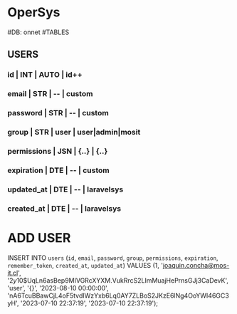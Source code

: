 # OperSys
#DB: onnet
#TABLES
## USERS
### id          | INT | AUTO | id++
### email       | STR |  --  | custom
### password    | STR |  --  | custom
### group       | STR | user | user|admin|mosit
### permissions | JSN | {..} | {..}
### expiration  | DTE |  --  | custom
### updated_at  | DTE |  --  | laravelsys
### created_at  | DTE |  --  | laravelsys

# ADD USER
INSERT INTO `users` (`id`, `email`, `password`, `group`, `permissions`, `expiration`, `remember_token`, `created_at`, `updated_at`) VALUES (1, 'joaquin.concha@mos-it.cl', '$2y$10$UqLn6asBep9MIVGRcXYXM.VukRrcS2LImMuajHePrnsGJj3CaDevK', 'user', '{}', '2023-08-10 00:00:00', 'nA6TcuBBawCjL4oF5tvdIWzYxb6Lq0AY7ZLBoS2JKzE6lNg4OoYWI46GC3yH', '2023-07-10 22:37:19', '2023-07-10 22:37:19');
